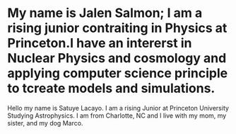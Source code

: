My name is Jalen Salmon; I am a rising junior contraiting in Physics at Princeton.I have an intererst in Nuclear Physics and cosmology and applying computer science principle to tcreate models and simulations.
=======
Hello my name is Satuye Lacayo. I am a rising Junior at Princeton University Studying Astrophysics. I am from Charlotte, NC and I live with my mom, my sister, and my dog Marco. 

